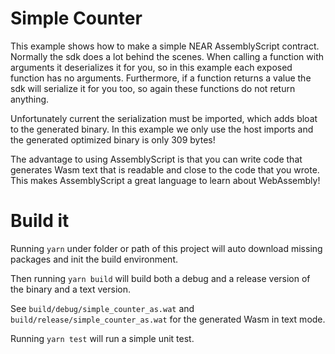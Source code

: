 # Simple Counter

This example shows how to make a simple NEAR AssemblyScript contract. Normally the sdk
does a lot behind the scenes. When calling a function with arguments it deserializes it for you,
so in this example each exposed function has no arguments. Furthermore, if a function returns
a value the sdk will serialize it for you too, so again these functions do not return anything.

Unfortunately current the serialization must be imported, which adds bloat to the generated binary.
In this example we only use the host imports and the generated optimized binary is only 309 bytes!

The advantage to using AssemblyScript is that you can write code that generates Wasm text that is
readable and close to the code that you wrote. This makes AssemblyScript a great language to learn about
WebAssembly!

# Build it

Running `yarn` under folder or path of this project will auto download missing packages and init the build environment.

Then running `yarn build` will build both a debug and a release version of the binary and a text version.

See `build/debug/simple_counter_as.wat` and `build/release/simple_counter_as.wat` for the generated Wasm in text mode.

Running `yarn test` will run a simple unit test.
